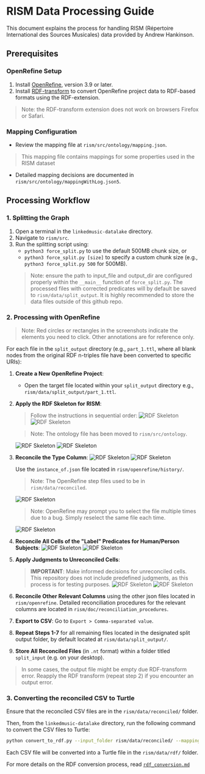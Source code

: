 # RISM Data Processing Guide

This document explains the process for handling RISM (Répertoire International des Sources Musicales) data provided by Andrew Hankinson.

## Prerequisites

### OpenRefine Setup

1. Install [OpenRefine](https://openrefine.org/), version 3.9 or later.
2. Install [RDF-transform](https://github.com/AtesComp/rdf-transform) to convert OpenRefine project data to RDF-based formats using the RDF-extension.

> Note: the RDF-transform extension does not work on browsers Firefox or Safari.

### Mapping Configuration

- Review the mapping file at `rism/src/ontology/mapping.json`.

> This mapping file contains mappings for some properties used in the RISM dataset

- Detailed mapping decisions are documented in `rism/src/ontology/mappingWithLog.json5`.

## Processing Workflow

### 1. Splitting the Graph

1. Open a terminal in the `linkedmusic-datalake` directory.
2. Navigate to `rism/src`.
3. Run the splitting script using:
    - `python3 force_split.py` to use the default 500MB chunk size, or
    - `python3 force_split.py [size]` to specify a custom chunk size (e.g., `python3 force_split.py 500` for 500MB).
    > Note: ensure the path to input_file and output_dir are configured properly within the `__main__` function of `force_split.py`. The processed files with corrected predicates will by default be saved to `rism/data/split_output`. It is highly recommended to store the data files outside of this github repo.

### 2. Processing with OpenRefine

> Note: Red circles or rectangles in the screenshots indicate the elements you need to click. Other annotations are for reference only.

For each file in the `split_output` directory (e.g., `part_1.ttl`, where all blank nodes from the original RDF n-triples file have been converted to specific URIs):

1. **Create a New OpenRefine Project**:
    - Open the target file located within your `split_output` directory e.g., `rism/data/split_output/part_1.ttl`.

2. **Apply the RDF Skeleton for RISM**:
    > Follow the instructions in sequential order:
    ![RDF Skeleton](./assets/01.png)
    ![RDF Skeleton](./assets/02.jpg)

    > Note: The ontology file has been moved to `rism/src/ontology`.

    ![RDF Skeleton](./assets/03.jpg)
    ![RDF Skeleton](./assets/04.png)

3. **Reconcile the Type Column**:
    ![RDF Skeleton](./assets/05.jpg)
    ![RDF Skeleton](./assets/06.png)
    
    Use the `instance_of.json` file located in `rism/openrefine/history/`.

    > Note: The OpenRefine step files used to be in `rism/data/reconciled`.

    ![RDF Skeleton](./assets/07.jpg)

    > Note: OpenRefine may prompt you to select the file multiple times due to a bug. Simply reselect the same file each time.

    ![RDF Skeleton](./assets/08.jpg)

4. **Reconcile All Cells of the "Label" Predicates for Human/Person Subjects**:
    ![RDF Skeleton](./assets/09.jpg)
    ![RDF Skeleton](./assets/10.jpg)

5. **Apply Judgments to Unreconciled Cells**:
    > **IMPORTANT**: Make informed decisions for unreconciled cells. This repository does not include predefined judgments, as this process is for testing purposes.
    ![RDF Skeleton](./assets/11.jpg)
    ![RDF Skeleton](./assets/12.jpg)

6. **Reconcile Other Relevant Columns** using the other json files located in `rism/openrefine`. Detailed reconciliation procedures for the relevant columns are located in `rism/doc/reconciliation_procedures`.

7. **Export to CSV**:
    Go to `Export > Comma-separated value`.

8. **Repeat Steps 1-7** for all remaining files located in the designated split output folder, by default located at `rism/data/split_output/`.

9. **Store All Reconciled Files** (in `.nt` format) within a folder titled `split_input` (e.g. on your desktop).

> In some cases, the output file might be empty due RDF-transform error.
> Reapply the RDF transform (repeat step 2) if you encounter an output error.

### 3. Converting the reconciled CSV to Turtle

Ensure that the reconciled CSV files are in the `rism/data/reconciled/` folder.

Then, from the `linkedmusic-datalake` directory, run the following command to convert the CSV files to Turtle:

```bash
python convert_to_rdf.py --input_folder rism/data/reconciled/ --mappings_folder rism/src/mappings/ --output_folder rism/data/rdf/
```

Each CSV file will be converted into a Turtle file in the `rism/data/rdf/` folder.

For more details on the RDF conversion process, read [`rdf_conversion.md`](./rdf_conversion.md)
